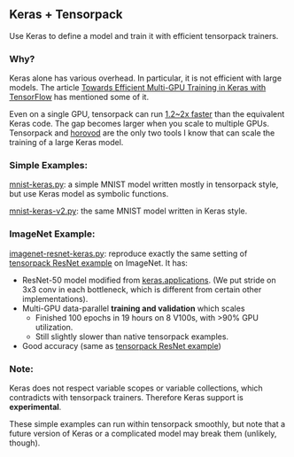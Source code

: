 
## Keras + Tensorpack

Use Keras to define a model and train it with efficient tensorpack trainers.

### Why?
Keras alone has various overhead. In particular, it is not efficient with large models.
The article [Towards Efficient Multi-GPU Training in Keras with TensorFlow](https://medium.com/rossum/towards-efficient-multi-gpu-training-in-keras-with-tensorflow-8a0091074fb2)
has mentioned some of it.

Even on a single GPU, tensorpack can run [1.2~2x faster](https://github.com/tensorpack/benchmarks/tree/master/other-wrappers)
than the equivalent Keras code. The gap becomes larger when you scale to multiple GPUs.
Tensorpack and [horovod](https://github.com/uber/horovod/blob/master/examples/keras_imagenet_resnet50.py)
are the only two tools I know that can scale the training of a large Keras model.

### Simple Examples:

[mnist-keras.py](mnist-keras.py): a simple MNIST model written mostly in tensorpack style, but use Keras model as symbolic functions.

[mnist-keras-v2.py](mnist-keras-v2.py): the same MNIST model written in Keras style.

### ImageNet Example:

[imagenet-resnet-keras.py](imagenet-resnet-keras.py):
reproduce exactly the same setting of [tensorpack ResNet example](../ResNet) on ImageNet.
It has:

+ ResNet-50 model modified from [keras.applications](https://github.com/tensorflow/tensorflow/blob/master/tensorflow/python/keras/_impl/keras/applications/resnet50.py).
	(We put stride on 3x3 conv in each bottleneck, which is different from certain other implementations).
+ Multi-GPU data-parallel __training and validation__ which scales
	+ Finished 100 epochs in 19 hours on 8 V100s, with >90% GPU utilization.
	+ Still slightly slower than native tensorpack examples.
+ Good accuracy (same as [tensorpack ResNet example](../ResNet))

### Note:

Keras does not respect variable scopes or variable
collections, which contradicts with tensorpack trainers.
Therefore Keras support is __experimental__. 

These simple examples can run within tensorpack smoothly, but note that a future
version of Keras or a complicated model may break them (unlikely, though).
